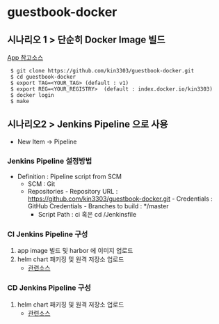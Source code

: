# guestbook-docker

## 시나리오 1 > 단순히 Docker Image 빌드
 
 [App 참고소스](https://github.com/kubernetes/examples/blob/master/guestbook/php-redis/guestbook.php)

```console
 $ git clone https://github.com/kin3303/guestbook-docker.git
 $ cd guestbook-docker
 $ export TAG=<YOUR_TAG> (default : v1)
 $ export REG=<YOUR_REGISTRY>  (default : index.docker.io/kin3303)
 $ docker login
 $ make
``` 

## 시나리오2 > Jenkins Pipeline 으로 사용

 + New Item -> Pipeline 
 
###  Jenkins Pipeline 설정방법

- Definition : Pipeline script from SCM
    - SCM : Git
    - Repositories
	        - Repository URL : https://github.com/kin3303/guestbook-docker.git
		       - Credentials : GitHub Credentials
		       - Branches to build : */master
	   - Script Path : ci 혹은 cd /Jenkinsfile

###  CI Jenkins Pipeline 구성
  1. app image 빌드 및 harbor 에 이미지 업로드
  2. helm chart 패키징 및 원격 저장소 업로드
     -  [관련소스](https://github.com/kin3303/guestbook)

### CD Jenkins Pipeline 구성
  1. helm chart 패키징 및 원격 저장소 업로드
     -  [관련소스](https://github.com/kin3303/guestbook)


